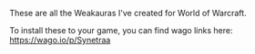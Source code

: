 These are all the Weakauras I've created for World of Warcraft.

To install these to your game, you can find wago links here: https://wago.io/p/Synetraa
